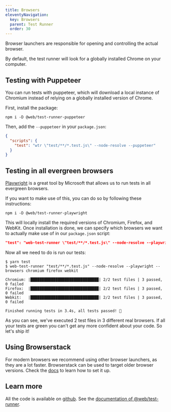 ```yaml
---
title: Browsers
eleventyNavigation:
  key: Browsers
  parent: Test Runner
  order: 30
---
```


Browser launchers are responsible for opening and controlling the actual browser.

By default, the test runner will look for a globally installed Chrome on your computer.

## Testing with Puppeteer

You can run tests with puppeteer, which will download a local instance of Chromium instead of relying on a globally installed version of Chrome.

First, install the package:

```
npm i -D @web/test-runner-puppeteer
```

Then, add the `--puppeteer` in your `package.json`:

```json
{
  "scripts": {
    "test": "wtr \"test/**/*.test.js\" --node-resolve --puppeteer"
  }
}
```

## Testing in all evergreen browsers

[Playwright](https://github.com/microsoft/playwright) is a great tool by Microsoft that allows us to run tests in all evergreen browsers.

If you want to make use of this, you can do so by following these instructions:

```
npm i -D @web/test-runner-playwright
```

This will locally install the required versions of Chromium, Firefox, and WebKit. Once installation is done, we can specify which browsers we want to actually make use of in our `package.json` script:

```json
"test": "web-test-runner \"test/**/*.test.js\" --node-resolve --playwright --browsers chromium firefox webkit",
```

Now all we need to do is run our tests:

```
$ yarn test
$ web-test-runner "test/**/*.test.js" --node-resolve --playwright --browsers chromium firefox webkit

Chromium: |██████████████████████████████| 2/2 test files | 3 passed, 0 failed
Firefox:  |██████████████████████████████| 2/2 test files | 3 passed, 0 failed
Webkit:   |██████████████████████████████| 2/2 test files | 3 passed, 0 failed

Finished running tests in 3.4s, all tests passed! 🎉
```

As you can see, we've executed 2 test files in 3 different real browsers.
If all your tests are green you can't get any more confident about your code. So let's ship it!

## Using Browserstack

For modern browsers we recommend using other browser launchers, as they are a lot faster. Browserstack can be used to target older browser versions. Check the [docs](../../docs/test-runner/browsers/browserstack.md) to learn how to set it up.

## Learn more

All the code is available on [github](https://github.com/modernweb-dev/example-projects/tree/master/learn/test-runner-playwright).
See the [documentation of @web/test-runner](../../docs/test-runner/overview.md).
